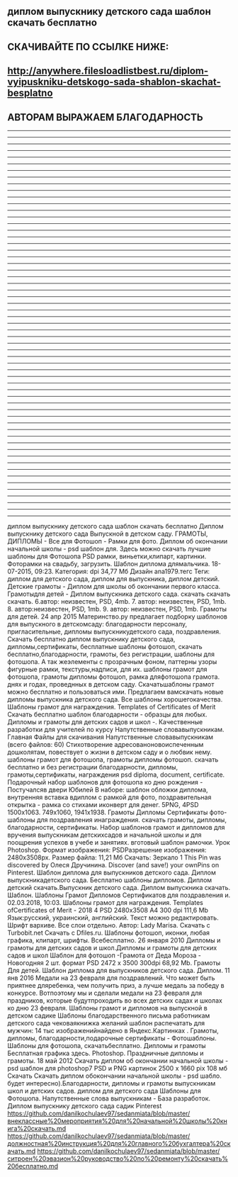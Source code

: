 диплом выпускнику детского сада шаблон скачать бесплатно
--------------------------------------------------
СКАЧИВАЙТЕ ПО ССЫЛКЕ НИЖЕ:
--------------------------------------------------
http://anywhere.filesloadlistbest.ru/diplom-vyipuskniku-detskogo-sada-shablon-skachat-besplatno
--------------------------------------------------
АВТОРАМ ВЫРАЖАЕМ БЛАГОДАРНОСТЬ
--------------------------------------------------
--------------------------------------------------
--------------------------------------------------
--------------------------------------------------
--------------------------------------------------
--------------------------------------------------
--------------------------------------------------
--------------------------------------------------
--------------------------------------------------
--------------------------------------------------
--------------------------------------------------
--------------------------------------------------
--------------------------------------------------
--------------------------------------------------
--------------------------------------------------
--------------------------------------------------
--------------------------------------------------
--------------------------------------------------
--------------------------------------------------
--------------------------------------------------
--------------------------------------------------
--------------------------------------------------
--------------------------------------------------
--------------------------------------------------
--------------------------------------------------
--------------------------------------------------
--------------------------------------------------
--------------------------------------------------
--------------------------------------------------
--------------------------------------------------
--------------------------------------------------
--------------------------------------------------
--------------------------------------------------
--------------------------------------------------
--------------------------------------------------
--------------------------------------------------
--------------------------------------------------
--------------------------------------------------
--------------------------------------------------
--------------------------------------------------
--------------------------------------------------
--------------------------------------------------
--------------------------------------------------
--------------------------------------------------
--------------------------------------------------
--------------------------------------------------
--------------------------------------------------
--------------------------------------------------
--------------------------------------------------
--------------------------------------------------
--------------------------------------------------
--------------------------------------------------
--------------------------------------------------
--------------------------------------------------
--------------------------------------------------
--------------------------------------------------
--------------------------------------------------
--------------------------------------------------
--------------------------------------------------
--------------------------------------------------
диплом выпускнику детского сада шаблон скачать бесплатно Диплом выпускнику детского сада  Выпускной в детском саду. ГРАМОТЫ, ДИПЛОМЫ - Все для Фотошоп - Рамки для фото. Диплом об окончании начальной школы - psd шаблон для. Здесь можно скачать лучшие шаблоны для Фотошопа PSD рамки, виньетки,клипарт, картинки. Фоторамки на свадьбу, загрузить.  Шаблон диплома длямальчика. 18-07-2015, 09:23. Категория:  dpi  34,77 Мб Дизайн аnа1979.тегс Теги: диплом для детского сада, диплом для выпускника, диплом детский. Детские грамоты - Диплом для школы об окончании первого класса. Грамотыдля детей - Диплом выпускника детского сада. скачать  скачать  скачать. 6.автор: неизвестен, PSD, 4mb. 7. автор: неизвестен, PSD, 1mb. 8. автор:неизвестен, PSD, 1mb. 9. автор: неизвестен, PSD, 1mb. Грамоты для детей. 24 апр 2015  Материнство.ру предлагает подборку шаблонов для выпускного в детскомсаду: благодарности персоналу, пригласительные, дипломы выпускникудетского сада, поздравления. Скачать бесплатно диплом выпускнику детского сада, дипломы,сертификаты, бесплатные шаблоны фотошоп, скачать бесплатно,благодарности, грамоты, без регистрации, шаблоны для фотошопа. А так жеэлементы с прозрачным фоном, паттерны узоры фигурные рамки, текстуры,надписи, для их. шаблоны грамот для фотошопа, грамоты дипломы фотошоп, рамка дляфотошопа грамота.  днях и годах, проведнных в детском саду. Скачатьшаблоны грамот можно бесплатно и пользоваться ими.  Предлагаем вамскачать новые дипломы выпускника детского сада. Все шаблоны хорошегокачества. Шаблоны грамот для награждения. Templates of Certificates of Merit
Скачать бесплатно шаблон благодарности - образцы для любых. Дипломы и грамоты для детских садов и школ -. Качественные разработки для учителей по курсу Напутственные словавыпускникам.  Главная  Файлы для скачивания  Напутственные словавыпускникам (всего файлов: 60)  Стихотворение адресованоновоиспеченным дошколятам, повествует о жизни в детском саду и о любвик нему. шаблоны грамот для фотошопа, грамоты дипломы фотошоп. скачать бесплатно и без регистрации благодарности, дипломы, грамоты,сертификаты, награждения psd diploma, document, certificate. Подарочный набор шаблонов для фотошопа ко дню рождения - Постучалсяв двери Юбилей В наборе: шаблон обложки диплома, внутренняя вставка вдиплом с рамкой для фото, поздравительная открытка - рамка со стихами иконверт для денег. 5PNG, 4PSD  1500x1063. 749x1060, 1941x1938. Грамоты Дипломы Сертификаты фото-шаблоны для поздравления инаграждения. скачать грамоты, дипломы, благодарности, сертификаты. Набор шаблонов грамот и дипломов для вручения выпускникам детскихсадов и начальной школы и для поощрения успехов в учебе и занятиях.  вготовый шаблон рамочки. Урок Photoshop. Формат изображения: PSDРазрешение изображения: 2480x3508px. Размер файла: 11,21 Мб Скачать: Зеркало 1
This Pin was discovered by Олеся Дручинина. Discover (and save!) your ownPins on Pinterest. Шаблон диплома для выпускников детского сада. Диплом выпускникадетского сада. Бесплатно шаблоны дипломов. Диплом детский скачать.Выпускник детского сада. Диплом выпускника скачать. Шаблон. Шаблоны Грамот Дипломов Сертификатов для поздравления и. 02.03.2018, 10:03. Шаблоны грамот для награждения. Templates ofCertificates of Merit - 2018 4 PSD  2480x3508  A4  300 dpi  111,6 Мb Язык:русский, украинский, английский. Текст можно редактировать. Шрифт вархиве. Все слои отдельно. Автор: Lady Marisa. Скачать с Turbobit.net Скачать с Dfiles.ru. Шаблоны фотошоп, иконки, любая графика, клипарт, шрифты. Всебесплатно.  26 января 2010 Дипломы и грамоты для детских садов и школ.Дипломы и грамоты для детских садов и школ  Шаблон для фотошоп -Грамота от Деда Мороза - Новогодняя 2 шт. формат PSD  2472 x 3500  300dpi  68,92 Mb. Грамоты Для детей. Шаблон диплома для выпускников детского сада. Диплом. 11 янв 2016  Медали на 23 февраля для поздравлений. Что может быть приятнее дляребенка, чем получить приз, а лучше медаль за победу в конкурсе. Вотпоэтому мы и сделали медали на 23 февраля для праздников, которые будутпроходить во всех детских садах и школах ко дню 23 февраля. Шаблоны грамот и дипломов на выпускной в детском садике
Шаблоны благодарственного письма работникам детского сада  чековаякнижка желаний шаблон распечатать для мужчин: 14 тыс изображенийнайдено в Яндекс.Картинках . Грамоты, дипломы, благодарности,подарочные сертификаты - Фотошаблоны. Шаблоны для фотошопа, скачатьбесплатно. Дипломы и грамоты  Бесплатная графика здесь. Photoshop. Праздничные дипломы и грамоты. 18 май 2012  Скачать диплом об окончании начальной школы - psd шаблон для photoshop7 PSD и PNG картинок  2500 х 1660 pix  108 мб Скачать Скачать диплом обокончании начальной школы - psd шабло.  будет интересно).Благодарности, дипломы и грамоты выпускникам школ и детских садов. диплом для детского сада  Шаблоны для Фотошопа. Напутственные слова выпускникам - База разработок. Диплом выпускнику детского сада  садик  Pinterest
https://github.com/danilkochulaev97/sedanmiata/blob/master/внеклассные%20мероприятия%20для%20начальной%20школы%20книга%20скачать.md
https://github.com/danilkochulaev97/sedanmiata/blob/master/должностная%20инструкция%20для%20главного%20бухгалтера%20скачать.md
https://github.com/danilkochulaev97/sedanmiata/blob/master/ситроен%20эвазион%20руководство%20по%20ремонту%20скачать%20бесплатно.md